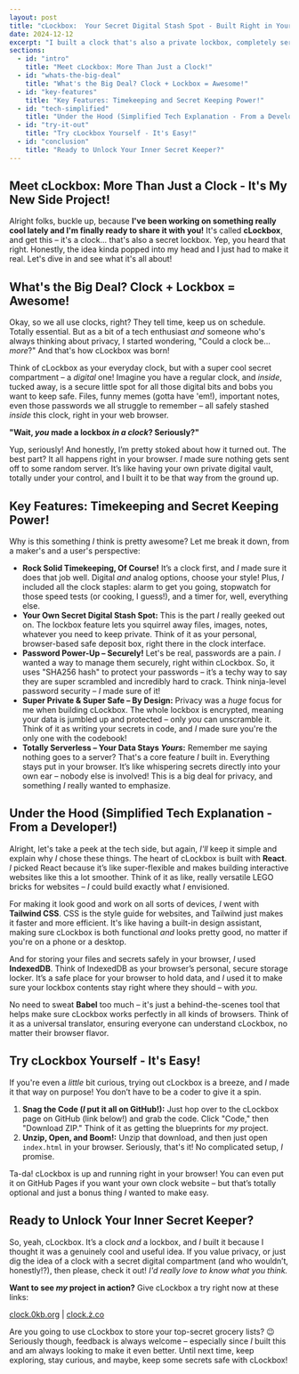 ```yaml
---
layout: post
title: "cLockbox:  Your Secret Digital Stash Spot - Built Right in Your Browser!"
date: 2024-12-12
excerpt: "I built a clock that's also a private lockbox, completely serverless and super secure.  Check out cLockbox!"
sections:
  - id: "intro"
    title: "Meet cLockbox: More Than Just a Clock!"
  - id: "whats-the-big-deal"
    title: "What's the Big Deal? Clock + Lockbox = Awesome!"
  - id: "key-features"
    title: "Key Features: Timekeeping and Secret Keeping Power!"
  - id: "tech-simplified"
    title: "Under the Hood (Simplified Tech Explanation - From a Developer!)"
  - id: "try-it-out"
    title: "Try cLockbox Yourself - It's Easy!"
  - id: "conclusion"
    title: "Ready to Unlock Your Inner Secret Keeper?"
---
```

<section id="intro">
  <h1 class="text-3xl font-bold text-gray-100 mb-4">Meet cLockbox: More Than Just a Clock - It's My New Side Project!</h1>
  <p>Alright folks, buckle up, because <strong>I've been working on something really cool lately and I'm finally ready to share it with you!</strong>  It's called <strong>cLockbox</strong>, and get this – it's a clock... that's also a secret lockbox.  Yep, you heard that right.  Honestly, the idea kinda popped into my head and I just had to make it real.  Let's dive in and see what it's all about!</p>
</section>

<section id="whats-the-big-deal">
  <h2 class="text-3xl font-bold text-gray-100 mb-4">What's the Big Deal? Clock + Lockbox = Awesome!</h2>
  <p>Okay, so we all use clocks, right?  They tell time, keep us on schedule.  Totally essential.  But as a bit of a tech enthusiast <em>and</em> someone who's always thinking about privacy, I started wondering, "Could a clock be... <em>more</em>?"  And that's how cLockbox was born!</p>
  <p>Think of cLockbox as your everyday clock, but with a super cool secret compartment – a <em>digital</em> one!  Imagine you have a regular clock, and <em>inside</em>, tucked away, is a secure little spot for all those digital bits and bobs you want to keep safe.  Files, funny memes (gotta have 'em!), important notes, even those passwords we all struggle to remember – all safely stashed <em>inside</em> this clock, right in your web browser.</p>
  <p><strong>"Wait, <em>you</em> made a lockbox <em>in a clock</em>?  Seriously?"</strong></p>
  <p>Yup, seriously! And honestly, I’m pretty stoked about how it turned out.  The best part?  It all happens right in your browser.  <em>I</em> made sure nothing gets sent off to some random server.  It’s like having your own private digital vault, totally under your control, and I built it to be that way from the ground up.</p>
</section>

<section id="key-features">
  <h2 class="text-3xl font-bold text-gray-100 mb-4">Key Features: Timekeeping and Secret Keeping Power!</h2>
  <p>Why is this something <em>I</em> think is pretty awesome?  Let me break it down, from a maker's and a user's perspective:</p>
  <ul class="list-disc list-inside mb-4">
    <li><strong>Rock Solid Timekeeping, Of Course!</strong> It’s a clock first, and <em>I</em> made sure it does that job well. Digital <em>and</em> analog options, choose your style!  Plus, <em>I</em> included all the clock staples: alarm to get you going, stopwatch for those speed tests (or cooking, I guess!), and a timer for, well, everything else.</li>
    <li><strong>Your Own Secret Digital Stash Spot:</strong>  This is the part <em>I</em> really geeked out on.  The lockbox feature lets you squirrel away files, images, notes, whatever you need to keep private.  Think of it as your personal, browser-based safe deposit box, right there in the clock interface.</li>
    <li><strong>Password Power-Up –  Securely!</strong>  Let's be real, passwords are a pain.  <em>I</em> wanted a way to manage them securely, right within cLockbox. So, it uses "SHA256 hash" to protect your passwords – it’s a techy way to say they are super scrambled and incredibly hard to crack.  Think ninja-level password security – <em>I</em> made sure of it!</li>
    <li><strong>Super Private & Super Safe – By Design:</strong> Privacy was a <em>huge</em> focus for me when building cLockbox.  The whole lockbox is encrypted, meaning your data is jumbled up and protected – only <em>you</em> can unscramble it.  Think of it as writing your secrets in code, and <em>I</em> made sure you're the only one with the codebook!</li>
    <li><strong>Totally Serverless – Your Data Stays <em>Yours</em>:</strong>  Remember me saying nothing goes to a server?  That's a core feature <em>I</em> built in.  Everything stays put in your browser.  It’s like whispering secrets directly into your own ear – nobody else is involved!  This is a big deal for privacy, and something <em>I</em> really wanted to emphasize.</li>
  </ul>
</section>

<section id="tech-simplified">
  <h2 class="text-3xl font-bold text-gray-100 mb-4">Under the Hood (Simplified Tech Explanation - From a Developer!)</h2>
  <p>Alright, let's take a peek at the tech side, but again, <em>I'll</em> keep it simple and explain why <em>I</em> chose these things.  The heart of cLockbox is built with <strong>React</strong>.  <em>I</em> picked React because it’s like super-flexible and makes building interactive websites like this a lot smoother. Think of it as like, really versatile LEGO bricks for websites – <em>I</em> could build exactly what <em>I</em> envisioned.</p>
  <p>For making it look good and work on all sorts of devices, <em>I</em> went with <strong>Tailwind CSS</strong>.  CSS is the style guide for websites, and Tailwind just makes it faster and more efficient. It's like having a built-in design assistant, making sure cLockbox is both functional <em>and</em> looks pretty good, no matter if you're on a phone or a desktop.</p>
  <p>And for storing your files and secrets safely in your browser, <em>I</em> used <strong>IndexedDB</strong>.  Think of IndexedDB as your browser’s personal, secure storage locker.  It’s a safe place for your browser to hold data, and <em>I</em> used it to make sure your lockbox contents stay right where they should – with <em>you</em>.</p>
  <p>No need to sweat <strong>Babel</strong> too much – it's just a behind-the-scenes tool that helps make sure cLockbox works perfectly in all kinds of browsers.  Think of it as a universal translator, ensuring everyone can understand cLockbox, no matter their browser flavor.</p>
</section>

<section id="try-it-out">
  <h2 class="text-3xl font-bold text-gray-100 mb-4">Try cLockbox Yourself - It's Easy!</h2>
  <p>If you're even a <em>little</em> bit curious, trying out cLockbox is a breeze, and <em>I</em> made it that way on purpose!  You don’t have to be a coder to give it a spin.</p>
  <ol class="list-decimal list-inside mb-4">
    <li><strong>Snag the Code (<em>I</em> put it all on GitHub!):</strong>  Just hop over to the cLockbox page on GitHub (link below!) and grab the code.  Click "Code," then "Download ZIP." Think of it as getting the blueprints for <em>my</em> project.</li>
    <li><strong>Unzip, Open, and Boom!:</strong> Unzip that download, and then just open <code>index.html</code> in your browser.  Seriously, that's it! No complicated setup, <em>I</em> promise.</li>
  </ol>
  <p>Ta-da!  cLockbox is up and running right in your browser! You can even put it on GitHub Pages if you want your own clock website – but that’s totally optional and just a bonus thing <em>I</em> wanted to make easy.</p>
</section>

<section id="conclusion">
  <h2 class="text-3xl font-bold text-gray-100 mb-4">Ready to Unlock Your Inner Secret Keeper?</h2>
  <p>So, yeah, cLockbox.  It’s a clock <em>and</em> a lockbox, and <em>I</em> built it because I thought it was a genuinely cool and useful idea.  If you value privacy, or just dig the idea of a clock with a secret digital compartment (and who wouldn’t, honestly!?), then please, check it out!  <em>I'd really love to know what you think.</em></p>
  <p><strong>Want to see <em>my</em> project in action?</strong>  Give cLockbox a try right now at these links:</p>
  <p><span class="border border-gray-500 px-2 py-1"><a href="https://clock.0kb.org" class="text-teal-500 underline">clock.0kb.org</a> | <a href="https://clock.ż.co/" class="text-teal-500 underline">clock.ż.co</a></span></p>
  <p>Are you going to use cLockbox to store your top-secret grocery lists? 😉  Seriously though, feedback is always welcome – especially since <em>I</em> built this and am always looking to make it even better.  Until next time, keep exploring, stay curious, and maybe, keep some secrets safe with cLockbox!</p>
</section>
